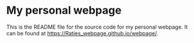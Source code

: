 # My personal webpage

This is the README file for the source code for my personal webpage. It can be found at <https://Raties_webpage.github.io/webpage/>. 

